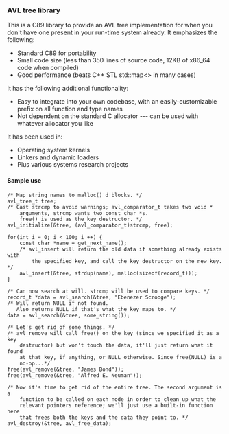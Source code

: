 ### AVL tree library

This is a C89 library to provide an AVL tree implementation for when you don't
have one present in your run-time system already. It emphasizes the following:

* Standard C89 for portability
* Small code size (less than 350 lines of source code, 12KB of x86_64 code when compiled)
* Good performance (beats C++ STL std::map<> in many cases)

It has the following additional functionality:

* Easy to integrate into your own codebase, with an easily-customizable prefix
    on all function and type names
* Not dependent on the standard C allocator --- can be used with whatever
    allocator you like

It has been used in:

* Operating system kernels
* Linkers and dynamic loaders
* Plus various systems research projects

#### Sample use

    /* Map string names to malloc()'d blocks. */
    avl_tree_t tree;
    /* Cast strcmp to avoid warnings; avl_comparator_t takes two void *
        arguments, strcmp wants two const char *s.
        free() is used as the key destructor. */
    avl_initialize(&tree, (avl_comparator_t)strcmp, free);

    for(int i = 0; i < 100; i ++) {
        const char *name = get_next_name();
        /* avl_insert will return the old data if something already exists with
            the specified key, and call the key destructor on the new key. */
        avl_insert(&tree, strdup(name), malloc(sizeof(record_t)));
    }

    /* Can now search at will. strcmp will be used to compare keys. */
    record_t *data = avl_search(&tree, "Ebenezer Scrooge");
    /* Will return NULL if not found.
       Also returns NULL if that's what the key maps to. */
    data = avl_search(&tree, some_string());

    /* Let's get rid of some things. */
    /* avl_remove will call free() on the key (since we specified it as a key
        destructor) but won't touch the data, it'll just return what it found
        at that key, if anything, or NULL otherwise. Since free(NULL) is a
        no-op...*/
    free(avl_remove(&tree, "James Bond"));
    free(avl_remove(&tree, "Alfred E. Neuman"));

    /* Now it's time to get rid of the entire tree. The second argument is a
        function to be called on each node in order to clean up what the
        relevant pointers reference; we'll just use a built-in function here
        that frees both the keys and the data they point to. */
    avl_destroy(&tree, avl_free_data);
